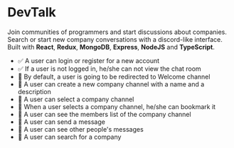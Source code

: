 # DevTalk

Join communities of programmers and start discussions about companies. Search or start new company conversations with a discord-like interface. Built with **React**, **Redux**, **MongoDB**, **Express**, **NodeJS** and **TypeScript**.

- :white_check_mark: A user can login or register for a new account
- :white_check_mark: If a user is not logged in, he/she can not view the chat room
- :black_square_button: By default, a user is going to be redirected to Welcome channel
- :black_square_button: A user can create a new company channel with a name and a description
- :black_square_button: A user can select a company channel
- :black_square_button: When a user selects a company channel, he/she can bookmark it
- :black_square_button: A user can see the members list of the company channel
- :black_square_button: A user can send a message
- :black_square_button: A user can see other people's messages
- :black_square_button: A user can search for a company
